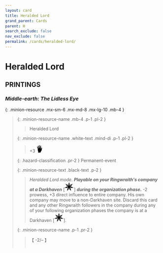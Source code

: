 ```yaml
---
layout: card
title: Heralded Lord
grand_parent: Cards
parent: H
search_exclude: false
nav_exclude: false
permalink: /cards/heralded-lord/
---
```


# Heralded Lord


## PRINTINGS


### _Middle-earth: The Lidless Eye_

{: .minion-resource .mx-sm-6 .mx-md-8 .mx-lg-10 .mb-4 }
> {: .minion-resource-name .mb-4 .p-1 .pl-2 }
> > <div class="hazard-mp"></div>
> > <div class="card-name">Heralded Lord</div>
>
> {: .minion-resource-name .white-text .mind-di .p-1 .pl-2 }
> > +3 ![](/assets/images/di.svg)
>
> {: .hazard-classification .pr-2 }
> Permanent-event
>
> {: .minion-resource-text .black-text .p-2 }
> > _Heralded Lord mode._ ***Playable on your Ringwraith's company at a Darkhaven*** <nobr>[<img src="/assets/images/dark-haven.svg">]</nobr> ***during the organization phase.*** -2 prowess, +3 direct influence to entire company. His own company may move to a non-Darkhaven site. Discard this card and any other Ringwraith followers in the company during any of your following organization phases the company is at a Darkhaven <nobr>[<img src="/assets/images/dark-haven.svg">]</nobr>. 
> 
> {: .minion-resource-name .p-1 .pr-2 }
> > <div class="card-shield">【 -2/&ndash; 】</div>
> > <div class="card-corruption-white">&nbsp;</div>
